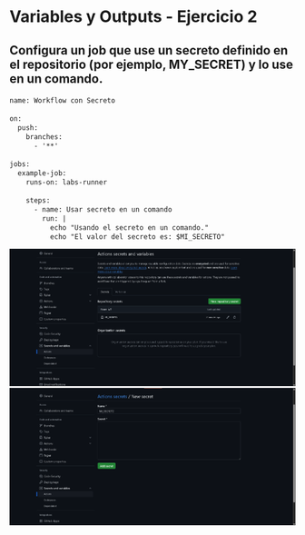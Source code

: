 # Variables y Outputs - Ejercicio 2

## Configura un job que use un secreto definido en el repositorio (por ejemplo, MY_SECRET) y lo use en un comando.

```
name: Workflow con Secreto

on:
  push:
    branches:
      - '**'

jobs:
  example-job:
    runs-on: labs-runner

    steps:
      - name: Usar secreto en un comando
        run: |
          echo "Usando el secreto en un comando."
          echo "El valor del secreto es: $MI_SECRETO"
```

![alt text](../../auxiliar/variables2.1.png)
![alt text](../../auxiliar/variables2.png)